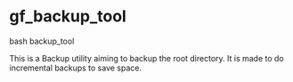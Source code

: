 # gf_backup_tool
bash backup_tool

This is a Backup utility aiming to backup the root directory.
It is made to do incremental backups to save space.
